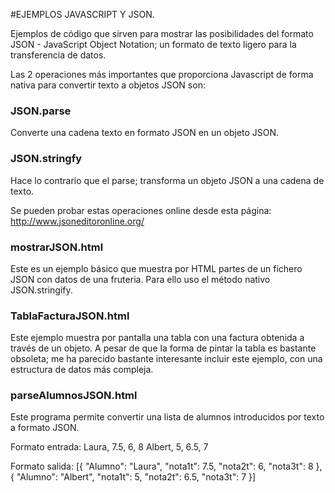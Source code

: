 #EJEMPLOS JAVASCRIPT Y JSON.

Ejemplos de código que sirven para mostrar las posibilidades del formato JSON - JavaScript Object Notation; un formato de texto ligero para la transferencia de datos. 

Las 2 operaciones más importantes que proporciona Javascript de forma nativa para convertir texto a objetos JSON son:

### JSON.parse
Converte una cadena texto en formato JSON en un objeto JSON.

### JSON.stringfy
Hace lo contrario que el parse; transforma un objeto JSON a una cadena de texto.

Se pueden probar estas operaciones online desde esta página:
http://www.jsoneditoronline.org/


### mostrarJSON.html
Este es un ejemplo básico que muestra por HTML partes de un fichero JSON con datos de una fruteria.
Para ello uso el método nativo JSON.stringify.

### TablaFacturaJSON.html
Este ejemplo muestra por pantalla una tabla con una factura obtenida a través de un objeto.
A pesar de que la forma de pintar la tabla es bastante obsoleta; me ha parecido bastante interesante incluir 
este ejemplo, con una estructura de datos más compleja.

### parseAlumnosJSON.html 
Este programa permite convertir una lista de alumnos introducidos por texto a formato JSON.

Formato entrada:
Laura, 7.5, 6, 8
Albert, 5, 6.5, 7

Formato salida:
[{	"Alumno": "Laura",	"nota1t": 7.5,	"nota2t": 6,	"nota3t": 8
}, {	"Alumno": "Albert",	"nota1t": 5,	"nota2t": 6.5,	"nota3t": 7 }]

